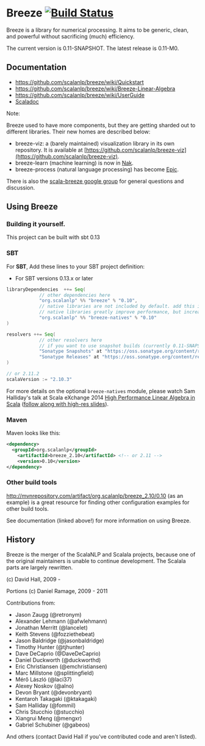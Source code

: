 # Breeze [![Build Status](https://travis-ci.org/scalanlp/breeze.png?branch=master)](https://travis-ci.org/scalanlp/breeze)

Breeze is a library for numerical processing. It aims to be generic, clean, and powerful without sacrificing (much) efficiency.

The current version is 0.11-SNAPSHOT. The latest release is 0.11-M0.
## Documentation

* https://github.com/scalanlp/breeze/wiki/Quickstart
* https://github.com/scalanlp/breeze/wiki/Breeze-Linear-Algebra
* https://github.com/scalanlp/breeze/wiki/UserGuide
* [Scaladoc](http://www.scalanlp.org/api/breeze/)

Note:

Breeze used to have more components, but they are getting sharded out to different libraries. Their new homes are described below:

* breeze-viz: a (barely maintained) visualization library in its own repository. It is available at [https://github.com/scalanlp/breeze-viz](https://github.com/scalanlp/breeze-viz).
* breeze-learn (machine learning) is now in [Nak](https://github.com/scalanlp/nak).
* breeze-process (natural language processing) has become [Epic](https://github.com/dlwh/epic).

There is also the [scala-breeze google group](https://groups.google.com/forum/#!forum/scala-breeze) for general questions and discussion.

## Using Breeze

### Building it yourself.

This project can be built with sbt 0.13

### SBT

For **SBT**, Add these lines to your SBT project definition:

* For SBT versions 0.13.x or later

```scala
libraryDependencies  ++= Seq(
            // other dependencies here
            "org.scalanlp" %% "breeze" % "0.10",
            // native libraries are not included by default. add this if you want them (as of 0.7)
            // native libraries greatly improve performance, but increase jar sizes.
            "org.scalanlp" %% "breeze-natives" % "0.10"
)

resolvers ++= Seq(
            // other resolvers here
            // if you want to use snapshot builds (currently 0.11-SNAPSHOT), use this.
            "Sonatype Snapshots" at "https://oss.sonatype.org/content/repositories/snapshots/",
            "Sonatype Releases" at "https://oss.sonatype.org/content/repositories/releases/"
)

// or 2.11.2
scalaVersion := "2.10.3"
```

For more details on the optional `breeze-natives` module, please watch Sam Halliday's talk at Scala eXchange 2014 [High Performance Linear Algebra in Scala](https://skillsmatter.com/skillscasts/5849-high-performance-linear-algebra-in-scala) ([follow along with high-res slides](http://fommil.github.io/scalax14/#/)).


### Maven

Maven looks like this:

```xml
<dependency>
  <groupId>org.scalanlp</groupId>
	<artifactId>breeze_2.10</artifactId> <!-- or 2.11 -->
	<version>0.10</version>
</dependency>
```

### Other build tools

http://mvnrepository.com/artifact/org.scalanlp/breeze_2.10/0.10 (as an example) is a great resource for finding other configuration examples for other build tools.

See documentation (linked above!) for more information on using Breeze.

## History

Breeze is the merger of the ScalaNLP and Scalala projects, because one of the original maintainers is unable to continue development. The Scalala parts are largely rewritten.

(c) David Hall, 2009 -

Portions (c) Daniel Ramage, 2009 - 2011

Contributions from:

* Jason Zaugg (@retronym)
* Alexander Lehmann (@afwlehmann)
* Jonathan Merritt (@lancelet)
* Keith Stevens (@fozziethebeat)
* Jason Baldridge (@jasonbaldridge)
* Timothy Hunter (@tjhunter)
* Dave DeCaprio (@DaveDeCaprio)
* Daniel Duckworth (@duckworthd)
* Eric Christiansen (@emchristiansen)
* Marc Millstone (@splittingfield)
* Mérő László (@laci37)
* Alexey Noskov (@alno)
* Devon Bryant (@devonbryant)
* Kentaroh Takagaki (@ktakagaki)
* Sam Halliday (@fommil)
* Chris Stucchio (@stucchio)
* Xiangrui Meng (@mengxr)
* Gabriel Schubiner (@gabeos)



And others (contact David Hall if you've contributed code and aren't listed).
